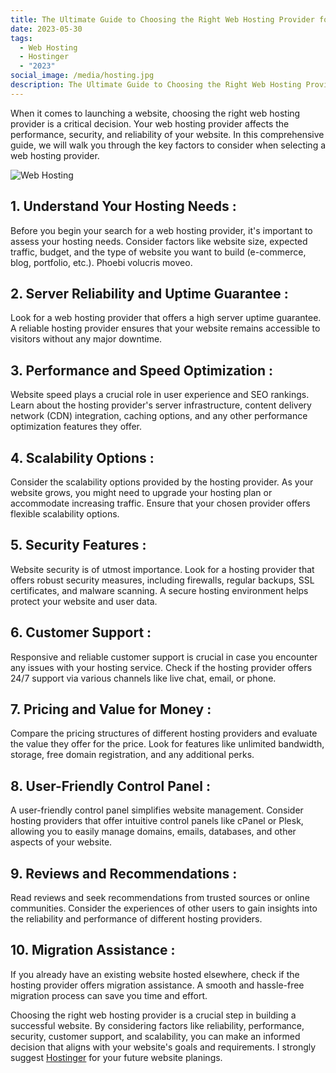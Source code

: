 ```yaml
---
title: The Ultimate Guide to Choosing the Right Web Hosting Provider for Your Website
date: 2023-05-30
tags:
  - Web Hosting
  - Hostinger
  - "2023"
social_image: /media/hosting.jpg
description: The Ultimate Guide to Choosing the Right Web Hosting Provider for Your Website
---
```


When it comes to launching a website, choosing the right web hosting provider is a critical decision. Your web hosting provider affects the performance, security, and reliability of your website. In this comprehensive guide, we will walk you through the key factors to consider when selecting a web hosting provider.


![Web Hosting](/media/hosting.jpg)

## 1. Understand Your Hosting Needs :

Before you begin your search for a web hosting provider, it's important to assess your hosting needs. Consider factors like website size, expected traffic, budget, and the type of website you want to build (e-commerce, blog, portfolio, etc.).
Phoebi volucris moveo.

## 2. Server Reliability and Uptime Guarantee :

Look for a web hosting provider that offers a high server uptime guarantee. A reliable hosting provider ensures that your website remains accessible to visitors without any major downtime.

## 3. Performance and Speed Optimization :

Website speed plays a crucial role in user experience and SEO rankings. Learn about the hosting provider's server infrastructure, content delivery network (CDN) integration, caching options, and any other performance optimization features they offer.

## 4. Scalability Options :

Consider the scalability options provided by the hosting provider. As your website grows, you might need to upgrade your hosting plan or accommodate increasing traffic. Ensure that your chosen provider offers flexible scalability options.

## 5. Security Features :

Website security is of utmost importance. Look for a hosting provider that offers robust security measures, including firewalls, regular backups, SSL certificates, and malware scanning. A secure hosting environment helps protect your website and user data.

## 6. Customer Support :

Responsive and reliable customer support is crucial in case you encounter any issues with your hosting service. Check if the hosting provider offers 24/7 support via various channels like live chat, email, or phone.

## 7. Pricing and Value for Money :

Compare the pricing structures of different hosting providers and evaluate the value they offer for the price. Look for features like unlimited bandwidth, storage, free domain registration, and any additional perks.

## 8. User-Friendly Control Panel :

A user-friendly control panel simplifies website management. Consider hosting providers that offer intuitive control panels like cPanel or Plesk, allowing you to easily manage domains, emails, databases, and other aspects of your website.

## 9. Reviews and Recommendations :

Read reviews and seek recommendations from trusted sources or online communities. Consider the experiences of other users to gain insights into the reliability and performance of different hosting providers.

## 10. Migration Assistance :

If you already have an existing website hosted elsewhere, check if the hosting provider offers migration assistance. A smooth and hassle-free migration process can save you time and effort.

Choosing the right web hosting provider is a crucial step in building a successful website. By considering factors like reliability, performance, security, customer support, and scalability, you can make an informed decision that aligns with your website's goals and requirements. I strongly suggest [Hostinger](https://hostinger.in/?REFERRALCODE=1CONNECTFIR74) for your future website planings.

